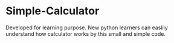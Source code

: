# Simple-Calculator
Developed for learning purpose. New python learners can easlily understand how calculator works by this small and simple code.
